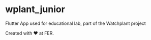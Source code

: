 # wplant_junior

Flutter App used for educational lab, part of the Watchplant project

Created with ❤️ at FER.

